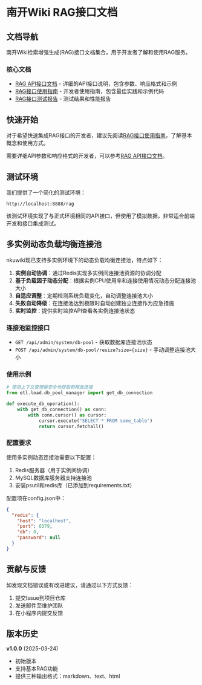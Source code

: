 # 南开Wiki RAG接口文档

## 文档导航

南开Wiki检索增强生成(RAG)接口文档集合，用于开发者了解和使用RAG服务。

### 核心文档

- [RAG API接口文档](./rag_api.md) - 详细的API接口说明，包含参数、响应格式和示例
- [RAG接口使用指南](./rag_usage_guide.md) - 开发者使用指南，包含最佳实践和示例代码
- [RAG接口测试报告](./rag_test_report.md) - 测试结果和性能报告

## 快速开始

对于希望快速集成RAG接口的开发者，建议先阅读[RAG接口使用指南](./rag_usage_guide.md)，了解基本概念和使用方式。

需要详细API参数和响应格式的开发者，可以参考[RAG API接口文档](./rag_api.md)。

## 测试环境

我们提供了一个简化的测试环境：

```
http://localhost:8888/rag
```

该测试环境实现了与正式环境相同的API接口，但使用了模拟数据，非常适合前端开发和接口集成测试。

## 多实例动态负载均衡连接池

nkuwiki现已支持多实例环境下的动态负载均衡连接池，特点如下：

1. **实例自动协调**：通过Redis实现多实例间连接池资源的协调分配
2. **基于负载因子动态分配**：根据实例CPU使用率和连接使用情况动态分配连接池大小
3. **自适应调整**：定期检测系统负载变化，自动调整连接池大小
4. **失败自动降级**：在连接池达到极限时自动创建独立连接作为应急措施
5. **实时监控**：提供实时监控API查看各实例连接池状态

### 连接池监控接口

- `GET /api/admin/system/db-pool` - 获取数据库连接池状态
- `POST /api/admin/system/db-pool/resize?size={size}` - 手动调整连接池大小

### 使用示例

```python
# 使用上下文管理器安全地获取和释放连接
from etl.load.db_pool_manager import get_db_connection

def execute_db_operation():
    with get_db_connection() as conn:
        with conn.cursor() as cursor:
            cursor.execute("SELECT * FROM some_table")
            return cursor.fetchall()
```

### 配置要求

使用多实例动态连接池需要以下配置：

1. Redis服务器（用于实例间协调）
2. MySQL数据库服务器支持连接池
3. 安装psutil和redis库（已添加到requirements.txt）

配置项在config.json中：

```json
{
  "redis": {
    "host": "localhost",
    "port": 6379,
    "db": 0,
    "password": null
  }
}
```

## 贡献与反馈

如发现文档错误或有改进建议，请通过以下方式反馈：

1. 提交Issue到项目仓库
2. 发送邮件至维护团队
3. 在小程序内提交反馈

## 版本历史

**v1.0.0** (2025-03-24)
- 初始版本
- 支持基本RAG功能
- 提供三种输出格式：markdown、text、html
